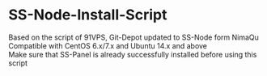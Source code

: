# SS-Node-Install-Script
Based on the script of 91VPS, Git-Depot updated to SS-Node form NimaQu<br>
Compatible with CentOS 6.x/7.x and Ubuntu 14.x and above<br>
Make sure that SS-Panel is already successfully installed before using this script<br>
